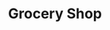 ---
title: "Grocery Shop"
url: /wandoor/grocery-shop-valanchery-nilambur-road/
shop: Lebensmittel
---